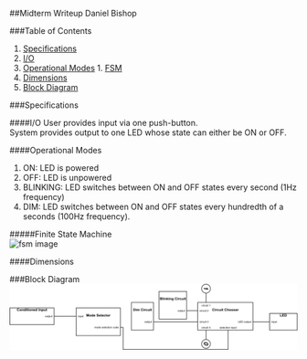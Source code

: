 ##Midterm Writeup
Daniel Bishop

###Table of Contents
1. [Specifications](#specifications)
  1. [I/O](#io)
  2. [Operational Modes](#operational-modes)
    1. [FSM](#finite-state-machine)
  3. [Dimensions](#dimensions)
2. [Block Diagram](#block-diagram)

###Specifications

####I/O
User provides input via one push-button.  
System provides output to one LED whose state can either be ON or OFF.

####Operational Modes
1. ON: LED is powered
2. OFF: LED is unpowered
3. BLINKING: LED switches between ON and OFF states every second (1Hz frequency)
4. DIM: LED switches between ON and OFF states every hundredth of a seconds (100Hz frequency).  

#####Finite State Machine  
![fsm image](http://i.imgur.com/S7b8XpO.png)  

####Dimensions
<TODO>

###Block Diagram
![block diagram image](block-diagram.png)
